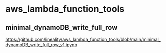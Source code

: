 # aws_lambda_function_tools


## minimal_dynamoDB_write_full_row
https://github.com/lineality/aws_lambda_function_tools/blob/main/minimal_dynamoDB_write_full_row_v1.ipynb
